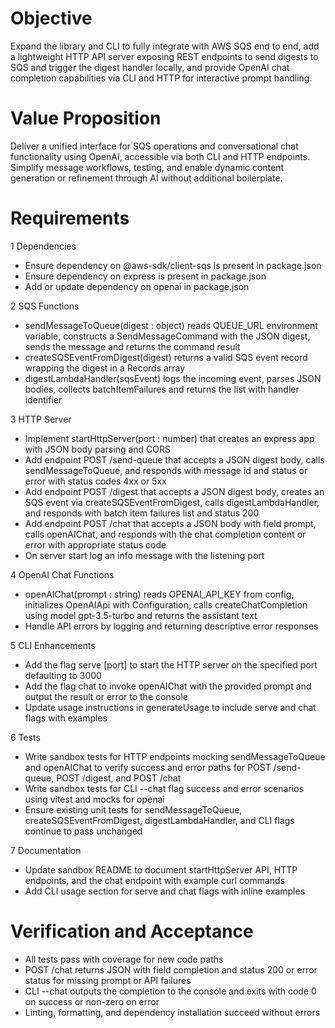 # Objective

Expand the library and CLI to fully integrate with AWS SQS end to end, add a lightweight HTTP API server exposing REST endpoints to send digests to SQS and trigger the digest handler locally, and provide OpenAI chat completion capabilities via CLI and HTTP for interactive prompt handling.

# Value Proposition

Deliver a unified interface for SQS operations and conversational chat functionality using OpenAI, accessible via both CLI and HTTP endpoints. Simplify message workflows, testing, and enable dynamic content generation or refinement through AI without additional boilerplate.

# Requirements

1 Dependencies
   - Ensure dependency on @aws-sdk/client-sqs is present in package.json
   - Ensure dependency on express is present in package.json
   - Add or update dependency on openai in package.json

2 SQS Functions
   - sendMessageToQueue(digest : object) reads QUEUE_URL environment variable, constructs a SendMessageCommand with the JSON digest, sends the message and returns the command result
   - createSQSEventFromDigest(digest) returns a valid SQS event record wrapping the digest in a Records array
   - digestLambdaHandler(sqsEvent) logs the incoming event, parses JSON bodies, collects batchItemFailures and returns the list with handler identifier

3 HTTP Server
   - Implement startHttpServer(port : number) that creates an express app with JSON body parsing and CORS
   - Add endpoint POST /send-queue that accepts a JSON digest body, calls sendMessageToQueue, and responds with message id and status or error with status codes 4xx or 5xx
   - Add endpoint POST /digest that accepts a JSON digest body, creates an SQS event via createSQSEventFromDigest, calls digestLambdaHandler, and responds with batch item failures list and status 200
   - Add endpoint POST /chat that accepts a JSON body with field prompt, calls openAIChat, and responds with the chat completion content or error with appropriate status code
   - On server start log an info message with the listening port

4 OpenAI Chat Functions
   - openAIChat(prompt : string) reads OPENAI_API_KEY from config, initializes OpenAIApi with Configuration, calls createChatCompletion using model gpt-3.5-turbo and returns the assistant text
   - Handle API errors by logging and returning descriptive error responses

5 CLI Enhancements
   - Add the flag serve [port] to start the HTTP server on the specified port defaulting to 3000
   - Add the flag chat <prompt> to invoke openAIChat with the provided prompt and output the result or error to the console
   - Update usage instructions in generateUsage to include serve and chat flags with examples

6 Tests
   - Write sandbox tests for HTTP endpoints mocking sendMessageToQueue and openAIChat to verify success and error paths for POST /send-queue, POST /digest, and POST /chat
   - Write sandbox tests for CLI --chat flag success and error scenarios using vitest and mocks for openai
   - Ensure existing unit tests for sendMessageToQueue, createSQSEventFromDigest, digestLambdaHandler, and CLI flags continue to pass unchanged

7 Documentation
   - Update sandbox README to document startHttpServer API, HTTP endpoints, and the chat endpoint with example curl commands
   - Add CLI usage section for serve and chat flags with inline examples

# Verification and Acceptance

- All tests pass with coverage for new code paths
- POST /chat returns JSON with field completion and status 200 or error status for missing prompt or API failures
- CLI --chat outputs the completion to the console and exits with code 0 on success or non-zero on error
- Linting, formatting, and dependency installation succeed without errors